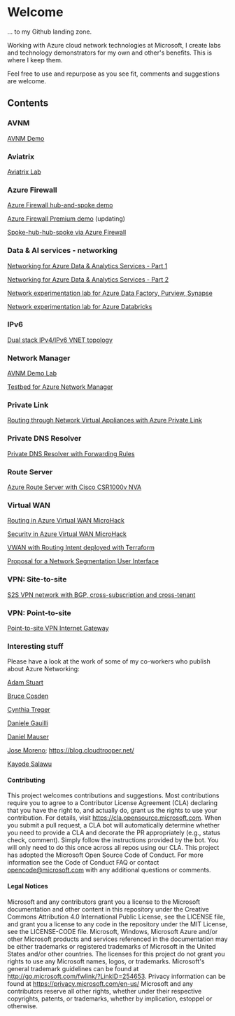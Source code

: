 # Welcome

... to my Github landing zone. 

Working with Azure cloud network technologies at Microsoft, I create labs and technology demonstrators for my own and other's benefits. This is where I keep them. 

Feel free to use and repurpose as you see fit, comments and suggestions are welcome.

## Contents

### AVNM

[AVNM Demo](https://github.com/mddazure/avnm-demo)

### Aviatrix

[Aviatrix Lab](https://github.com/mddazure/aviatrix-lab)

### Azure Firewall
[Azure Firewall hub-and-spoke demo](https://github.com/mddazure/azurefirewall-hub-spoke-demo)

[Azure Firewall Premium demo](https://github.com/mddazure/azurefirewall-premium-preview)
(updating)

[Spoke-hub-hub-spoke via Azure Firewall](https://github.com/mddazure/spoke-hub-hub-spoke-demo)

### Data & AI services - networking
[Networking for Azure Data & Analytics Services - Part 1](https://github.com/mddazure/azure-data-services-networking-part-1)

[Networking for Azure Data & Analytics Services - Part 2](https://github.com/mddazure/azure-data-services-networking-part-2)

[Network experimentation lab for Azure Data Factory, Purview, Synapse](https://github.com/mddazure/adf-purview-synapse-lab)

[Network experimentation lab for Azure Databricks](https://github.com/mddazure/databricks-lab)

### IPv6
[Dual stack IPv4/IPv6 VNET topology](https://github.com/mddazure/ipv6-in-vnet-bicep)

### Network Manager
[AVNM Demo Lab](https://github.com/mddazure/avnm-demo)

[Testbed for Azure Network Manager](https://github.com/mddazure/multiple-vnets-with-vms)

### Private Link
[Routing through Network Virtual Appliances with Azure Private Link](https://github.com/mddazure/azure-privatelink-routing)

### Private DNS Resolver
[Private DNS Resolver with Forwarding Rules](https://github.com/mddazure/dns-resolver-lab/)

### Route Server
[Azure Route Server with Cisco CSR1000v NVA](https://github.com/mddazure/azure-route-server-lab)

### Virtual WAN
[Routing in Azure Virtual WAN MicroHack](https://github.com/mddazure/azure-vwan-microhack)

[Security in Azure Virtual WAN MicroHack](https://github.com/mddazure/azure-vwan-security-microhack)

[VWAN with Routing Intent deployed with Terraform](https://github.com/mddazure/vwan-routing-intent-vpn-terraform)

[Proposal for a Network Segmentation User Interface](https://github.com/mddazure/vwan-segmentation-ui)

### VPN: Site-to-site
[S2S VPN network with BGP, cross-subscription and cross-tenant](https://github.com/mddazure/s2s-vpn)

### VPN: Point-to-site
[Point-to-site VPN Internet Gateway](https://github.com/mddazure/p2s-vpn-internet-gateway)

### Interesting stuff

Please have a look at the work of some of my co-workers who publish about Azure Networking:

[Adam Stuart](https://github.com/adstuart)

[Bruce Cosden](https://github.com/bcosden)

[Cynthia Treger](https://github.com/cynthiatreger)

[Daniele Gauilli](https://github.com/Danieleg82)

[Daniel Mauser](https://github.com/dmauser)

[Jose Moreno](https://github.com/erjosito); 
https://blog.cloudtrooper.net/

[Kayode Salawu](https://github.com/kaysalawu)

#### Contributing
This project welcomes contributions and suggestions. Most contributions require you to agree to a Contributor License Agreement (CLA) declaring that you have the right to, and actually do, grant us the rights to use your contribution. For details, visit https://cla.opensource.microsoft.com.
When you submit a pull request, a CLA bot will automatically determine whether you need to provide a CLA and decorate the PR appropriately (e.g., status check, comment). Simply follow the instructions provided by the bot. You will only need to do this once across all repos using our CLA.
This project has adopted the Microsoft Open Source Code of Conduct. For more information see the Code of Conduct FAQ or contact opencode@microsoft.com with any additional questions or comments.
#### Legal Notices
Microsoft and any contributors grant you a license to the Microsoft documentation and other content in this repository under the Creative Commons Attribution 4.0 International Public License, see the LICENSE file, and grant you a license to any code in the repository under the MIT License, see the LICENSE-CODE file.
Microsoft, Windows, Microsoft Azure and/or other Microsoft products and services referenced in the documentation may be either trademarks or registered trademarks of Microsoft in the United States and/or other countries. The licenses for this project do not grant you rights to use any Microsoft names, logos, or trademarks. Microsoft's general trademark guidelines can be found at http://go.microsoft.com/fwlink/?LinkID=254653.
Privacy information can be found at https://privacy.microsoft.com/en-us/
Microsoft and any contributors reserve all other rights, whether under their respective copyrights, patents, or trademarks, whether by implication, estoppel or otherwise.




